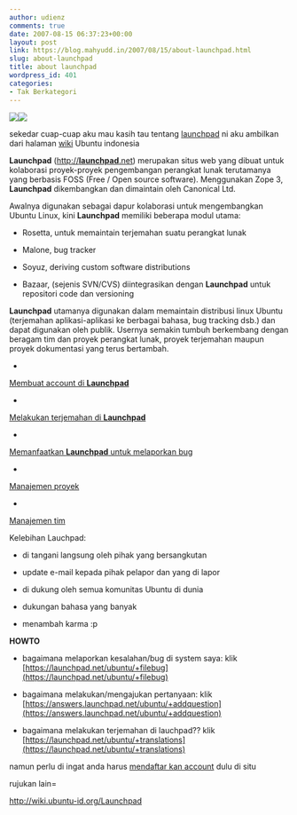 ```yaml
---
author: udienz
comments: true
date: 2007-08-15 06:37:23+00:00
layout: post
link: https://blog.mahyudd.in/2007/08/15/about-launchpad.html
slug: about-launchpad
title: about launchpad
wordpress_id: 401
categories:
- Tak Berkategori
---
```


[![](https://launchpadlibrarian.net/8194698/ubuntulogo.png)](https://launchpad.net/ubuntu)[![](https://launchpadlibrarian.net/7397271/launchpad-mugshot.png)](https://launchpad.net/)

sekedar cuap-cuap aku mau kasih tau tentang [launchpad](https://launchpad.net/)
ni aku ambilkan dari halaman [wiki](http://wiki.ubuntu-id.org/Launchpad) Ubuntu indonesia


**Launchpad** ([http://**launchpad**.net](http://www.launchpad.net/)) merupakan situs web yang dibuat untuk kolaborasi proyek-proyek pengembangan perangkat lunak terutamanya yang berbasis FOSS (Free / Open source software). Menggunakan Zope 3, **Launchpad** dikembangkan dan dimaintain oleh Canonical Ltd. 




Awalnya digunakan sebagai dapur kolaborasi untuk mengembangkan Ubuntu Linux, kini **Launchpad** memiliki beberapa modul utama: 






	
  * Rosetta, untuk memaintain terjemahan suatu perangkat lunak 

	
  * Malone, bug tracker 

	
  * Soyuz, deriving custom software distributions 

	
  * Bazaar, (sejenis SVN/CVS) diintegrasikan dengan **Launchpad** untuk repositori code dan versioning 




**Launchpad** utamanya digunakan dalam memaintain distribusi linux Ubuntu (terjemahan aplikasi-aplikasi ke berbagai bahasa, bug tracking dsb.) dan dapat digunakan oleh publik. Usernya semakin tumbuh berkembang dengan beragam tim dan proyek perangkat lunak, proyek terjemahan maupun proyek dokumentasi yang terus bertambah. 






	
  * 


[Membuat account di **Launchpad**](http://wiki.ubuntu-id.org/Launchpad/MembuatAccount)




	
  * 


[Melakukan terjemahan di **Launchpad**](http://wiki.ubuntu-id.org/Launchpad/MelakukanTerjemahan)




	
  * 


[Memanfaatkan **Launchpad** untuk melaporkan bug](http://wiki.ubuntu-id.org/Launchpad/MelaporkanBug)




	
  * 


[Manajemen proyek](http://wiki.ubuntu-id.org/Launchpad/ManajemenProyek)




	
  * 


[Manajemen tim](http://wiki.ubuntu-id.org/Launchpad/ManajemenTim)





Kelebihan Lauchpad:

- di tangani langsung oleh pihak yang bersangkutan

- update e-mail kepada pihak pelapor dan yang di lapor

- di dukung oleh semua komunitas Ubuntu di dunia

- dukungan bahasa yang banyak

- menambah karma :p

**HOWTO**

- bagaimana melaporkan kesalahan/bug di system saya: klik [https://launchpad.net/ubuntu/+filebug](https://launchpad.net/ubuntu/+filebug)

- bagaimana melakukan/mengajukan pertanyaan: klik [https://answers.launchpad.net/ubuntu/+addquestion](https://answers.launchpad.net/ubuntu/+addquestion)

- bagaimana melakukan terjemahan di lauchpad?? klik [https://launchpad.net/ubuntu/+translations](https://launchpad.net/ubuntu/+translations)

namun perlu di ingat anda harus [mendaftar kan account](https://launchpad.net/+login) dulu di situ

rujukan lain=

http://wiki.ubuntu-id.org/Launchpad
